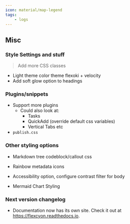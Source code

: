 ```yaml
---
icon: material/map-legend
tags:
    - logs
---
```


## Misc

### Style Settings and stuff
> Add more CSS classes

- Light theme color theme flexoki + velocity
- Add soft glow option to headings


### Plugins/snippets
- Support more plugins
  - Could also look at:
    - Tasks
    <!-- - Excalidraw (too difficult to style) -->
    - QuickAdd (override default css variables)
    - Vertical Tabs etc
- `publish.css`

### Other styling options
- Markdown tree codeblock/callout css

- Rainbow metadata icons

- Accessibility option, configure contrast filter for body

- Mermaid Chart Styling
<!-- - [ ] PDF export styling (class select). Not happening when it is impossible to debug -->

### Next version changelog
- Documentation now has its own site. Check it out at https://flexcyon.readthedocs.io.